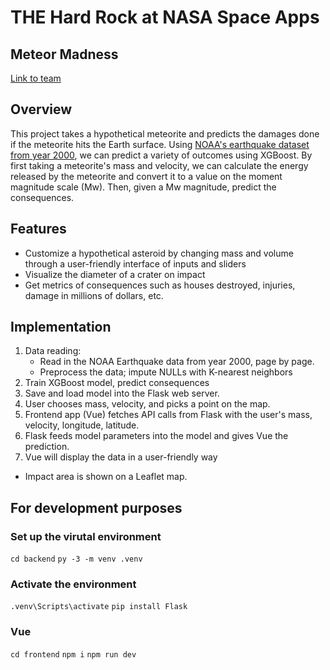 # THE Hard Rock at NASA Space Apps
## Meteor Madness
[Link to team](https://www.spaceappschallenge.org/2025/find-a-team/the-hard-rock/?tab=details)
## Overview
This project takes a hypothetical meteorite and predicts the damages done if the meteorite hits the Earth surface. Using [NOAA's earthquake dataset from year 2000](https://www.ngdc.noaa.gov/hazel/view/hazards/earthquake/event-data?minYear=2000), we can predict a variety of outcomes using XGBoost. By first taking a meteorite's mass and velocity, we can calculate the energy released by the meteorite and convert it to a value on the moment magnitude scale (Mw). Then, given a Mw magnitude, predict the consequences.

## Features
- Customize a hypothetical asteroid by changing mass and volume through a user-friendly interface of inputs and sliders
- Visualize the diameter of a crater on impact
- Get metrics of consequences such as houses destroyed, injuries, damage in millions of dollars, etc.

## Implementation
1. Data reading:
   - Read in the NOAA Earthquake data from year 2000, page by page.
   - Preprocess the data; impute NULLs with K-nearest neighbors
2. Train XGBoost model, predict consequences
3. Save and load model into the Flask web server.
4. User chooses mass, velocity, and picks a point on the map.
5. Frontend app (Vue) fetches API calls from Flask with the user's mass, velocity, longitude, latitude.
6. Flask feeds model parameters into the model and gives Vue the prediction.
7. Vue will display the data in a user-friendly way
  - Impact area is shown on a Leaflet map.
## For development purposes
### Set up the virutal environment

`cd backend`
`py -3 -m venv .venv`

### Activate the environment

`.venv\Scripts\activate`
`pip install Flask`

### Vue

`cd frontend`
`npm i`
`npm run dev`
